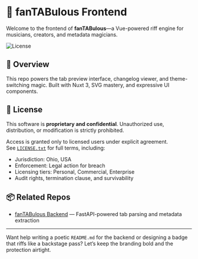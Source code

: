 # 🎸 fanTABulous Frontend

Welcome to the frontend of **fanTABulous**—a Vue-powered riff engine for musicians, creators, and metadata magicians.

![License](https://badgen.net/badge/license/Proprietary/black?icon=lock)

## 🚀 Overview

This repo powers the tab preview interface, changelog viewer, and theme-switching magic. Built with Nuxt 3, SVG mastery, and expressive UI components.

## 🔐 License

This software is **proprietary and confidential**. Unauthorized use, distribution, or modification is strictly prohibited.

Access is granted only to licensed users under explicit agreement.  
See [`LICENSE.txt`](./LICENSE.txt) for full terms, including:

- Jurisdiction: Ohio, USA
- Enforcement: Legal action for breach
- Licensing tiers: Personal, Commercial, Enterprise
- Audit rights, termination clause, and survivability

## 📦 Related Repos

- [fanTABulous Backend](https://github.com/cruckman900/baselinepy.ro) — FastAPI-powered tab parsing and metadata extraction

---

Want help writing a poetic `README.md` for the backend or designing a badge that riffs like a backstage pass? Let’s keep the branding bold and the protection airtight.